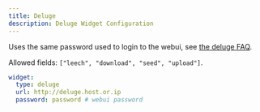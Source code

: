 ```yaml
---
title: Deluge
description: Deluge Widget Configuration
---
```


Uses the same password used to login to the webui, see [the deluge FAQ](https://dev.deluge-torrent.org/wiki/Faq#Whatisthedefaultpassword).

Allowed fields: `["leech", "download", "seed", "upload"]`.

```yaml
widget:
  type: deluge
  url: http://deluge.host.or.ip
  password: password # webui password
```
